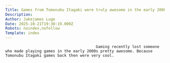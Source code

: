 ```yaml
---
Title: Games from Tomonubu Itagaki were truly awesome in the early 2000s
Description: 
Author: Jakejames Lugo
Date: 2025-10-21T19:30:19.000Z
Robots: noindex,nofollow
Template: index
---
```


                                            Gaming recently lost someone who made playing games in the early 2000s pretty awesome. Because Tomonubu Itagaki games back then were very cool. 
                                        
